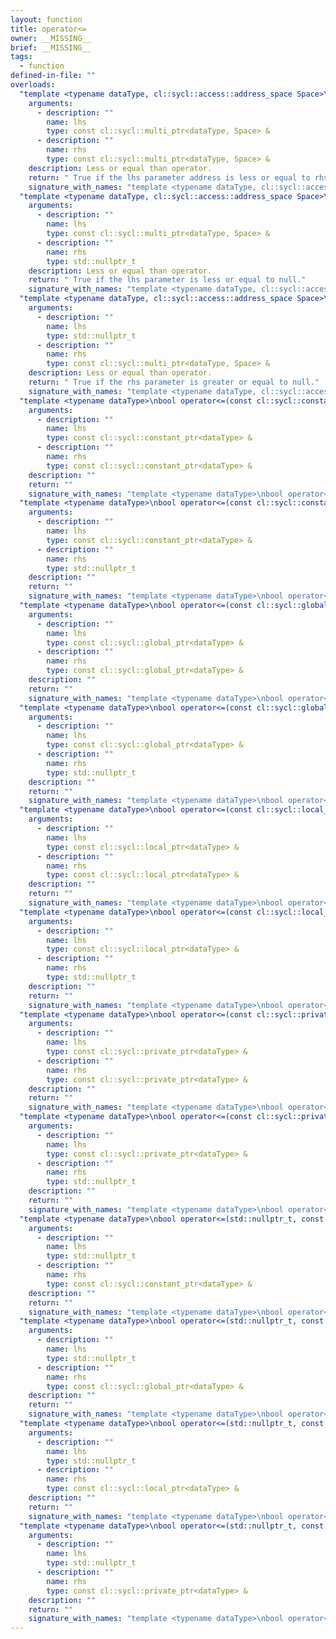 ```yaml
---
layout: function
title: operator<=
owner: __MISSING__
brief: __MISSING__
tags:
  - function
defined-in-file: ""
overloads:
  "template <typename dataType, cl::sycl::access::address_space Space>\nbool operator<=(const cl::sycl::multi_ptr<dataType, Space> &, const cl::sycl::multi_ptr<dataType, Space> &)":
    arguments:
      - description: ""
        name: lhs
        type: const cl::sycl::multi_ptr<dataType, Space> &
      - description: ""
        name: rhs
        type: const cl::sycl::multi_ptr<dataType, Space> &
    description: Less or equal than operator.
    return: " True if the lhs parameter address is less or equal to rhs, false"
    signature_with_names: "template <typename dataType, cl::sycl::access::address_space Space>\nbool operator<=(const cl::sycl::multi_ptr<dataType, Space> & lhs, const cl::sycl::multi_ptr<dataType, Space> & rhs)"
  "template <typename dataType, cl::sycl::access::address_space Space>\nbool operator<=(const cl::sycl::multi_ptr<dataType, Space> &, std::nullptr_t)":
    arguments:
      - description: ""
        name: lhs
        type: const cl::sycl::multi_ptr<dataType, Space> &
      - description: ""
        name: rhs
        type: std::nullptr_t
    description: Less or equal than operator.
    return: " True if the lhs parameter is less or equal to null."
    signature_with_names: "template <typename dataType, cl::sycl::access::address_space Space>\nbool operator<=(const cl::sycl::multi_ptr<dataType, Space> & lhs, std::nullptr_t rhs)"
  "template <typename dataType, cl::sycl::access::address_space Space>\nbool operator<=(std::nullptr_t, const cl::sycl::multi_ptr<dataType, Space> &)":
    arguments:
      - description: ""
        name: lhs
        type: std::nullptr_t
      - description: ""
        name: rhs
        type: const cl::sycl::multi_ptr<dataType, Space> &
    description: Less or equal than operator.
    return: " True if the rhs parameter is greater or equal to null."
    signature_with_names: "template <typename dataType, cl::sycl::access::address_space Space>\nbool operator<=(std::nullptr_t lhs, const cl::sycl::multi_ptr<dataType, Space> & rhs)"
  "template <typename dataType>\nbool operator<=(const cl::sycl::constant_ptr<dataType> &, const cl::sycl::constant_ptr<dataType> &)":
    arguments:
      - description: ""
        name: lhs
        type: const cl::sycl::constant_ptr<dataType> &
      - description: ""
        name: rhs
        type: const cl::sycl::constant_ptr<dataType> &
    description: ""
    return: ""
    signature_with_names: "template <typename dataType>\nbool operator<=(const cl::sycl::constant_ptr<dataType> & lhs, const cl::sycl::constant_ptr<dataType> & rhs)"
  "template <typename dataType>\nbool operator<=(const cl::sycl::constant_ptr<dataType> &, std::nullptr_t)":
    arguments:
      - description: ""
        name: lhs
        type: const cl::sycl::constant_ptr<dataType> &
      - description: ""
        name: rhs
        type: std::nullptr_t
    description: ""
    return: ""
    signature_with_names: "template <typename dataType>\nbool operator<=(const cl::sycl::constant_ptr<dataType> & lhs, std::nullptr_t rhs)"
  "template <typename dataType>\nbool operator<=(const cl::sycl::global_ptr<dataType> &, const cl::sycl::global_ptr<dataType> &)":
    arguments:
      - description: ""
        name: lhs
        type: const cl::sycl::global_ptr<dataType> &
      - description: ""
        name: rhs
        type: const cl::sycl::global_ptr<dataType> &
    description: ""
    return: ""
    signature_with_names: "template <typename dataType>\nbool operator<=(const cl::sycl::global_ptr<dataType> & lhs, const cl::sycl::global_ptr<dataType> & rhs)"
  "template <typename dataType>\nbool operator<=(const cl::sycl::global_ptr<dataType> &, std::nullptr_t)":
    arguments:
      - description: ""
        name: lhs
        type: const cl::sycl::global_ptr<dataType> &
      - description: ""
        name: rhs
        type: std::nullptr_t
    description: ""
    return: ""
    signature_with_names: "template <typename dataType>\nbool operator<=(const cl::sycl::global_ptr<dataType> & lhs, std::nullptr_t rhs)"
  "template <typename dataType>\nbool operator<=(const cl::sycl::local_ptr<dataType> &, const cl::sycl::local_ptr<dataType> &)":
    arguments:
      - description: ""
        name: lhs
        type: const cl::sycl::local_ptr<dataType> &
      - description: ""
        name: rhs
        type: const cl::sycl::local_ptr<dataType> &
    description: ""
    return: ""
    signature_with_names: "template <typename dataType>\nbool operator<=(const cl::sycl::local_ptr<dataType> & lhs, const cl::sycl::local_ptr<dataType> & rhs)"
  "template <typename dataType>\nbool operator<=(const cl::sycl::local_ptr<dataType> &, std::nullptr_t)":
    arguments:
      - description: ""
        name: lhs
        type: const cl::sycl::local_ptr<dataType> &
      - description: ""
        name: rhs
        type: std::nullptr_t
    description: ""
    return: ""
    signature_with_names: "template <typename dataType>\nbool operator<=(const cl::sycl::local_ptr<dataType> & lhs, std::nullptr_t rhs)"
  "template <typename dataType>\nbool operator<=(const cl::sycl::private_ptr<dataType> &, const cl::sycl::private_ptr<dataType> &)":
    arguments:
      - description: ""
        name: lhs
        type: const cl::sycl::private_ptr<dataType> &
      - description: ""
        name: rhs
        type: const cl::sycl::private_ptr<dataType> &
    description: ""
    return: ""
    signature_with_names: "template <typename dataType>\nbool operator<=(const cl::sycl::private_ptr<dataType> & lhs, const cl::sycl::private_ptr<dataType> & rhs)"
  "template <typename dataType>\nbool operator<=(const cl::sycl::private_ptr<dataType> &, std::nullptr_t)":
    arguments:
      - description: ""
        name: lhs
        type: const cl::sycl::private_ptr<dataType> &
      - description: ""
        name: rhs
        type: std::nullptr_t
    description: ""
    return: ""
    signature_with_names: "template <typename dataType>\nbool operator<=(const cl::sycl::private_ptr<dataType> & lhs, std::nullptr_t rhs)"
  "template <typename dataType>\nbool operator<=(std::nullptr_t, const cl::sycl::constant_ptr<dataType> &)":
    arguments:
      - description: ""
        name: lhs
        type: std::nullptr_t
      - description: ""
        name: rhs
        type: const cl::sycl::constant_ptr<dataType> &
    description: ""
    return: ""
    signature_with_names: "template <typename dataType>\nbool operator<=(std::nullptr_t lhs, const cl::sycl::constant_ptr<dataType> & rhs)"
  "template <typename dataType>\nbool operator<=(std::nullptr_t, const cl::sycl::global_ptr<dataType> &)":
    arguments:
      - description: ""
        name: lhs
        type: std::nullptr_t
      - description: ""
        name: rhs
        type: const cl::sycl::global_ptr<dataType> &
    description: ""
    return: ""
    signature_with_names: "template <typename dataType>\nbool operator<=(std::nullptr_t lhs, const cl::sycl::global_ptr<dataType> & rhs)"
  "template <typename dataType>\nbool operator<=(std::nullptr_t, const cl::sycl::local_ptr<dataType> &)":
    arguments:
      - description: ""
        name: lhs
        type: std::nullptr_t
      - description: ""
        name: rhs
        type: const cl::sycl::local_ptr<dataType> &
    description: ""
    return: ""
    signature_with_names: "template <typename dataType>\nbool operator<=(std::nullptr_t lhs, const cl::sycl::local_ptr<dataType> & rhs)"
  "template <typename dataType>\nbool operator<=(std::nullptr_t, const cl::sycl::private_ptr<dataType> &)":
    arguments:
      - description: ""
        name: lhs
        type: std::nullptr_t
      - description: ""
        name: rhs
        type: const cl::sycl::private_ptr<dataType> &
    description: ""
    return: ""
    signature_with_names: "template <typename dataType>\nbool operator<=(std::nullptr_t lhs, const cl::sycl::private_ptr<dataType> & rhs)"
---
```

